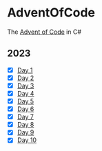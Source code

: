 # AdventOfCode
The [Advent of Code](https://adventofcode.com/) in C#

## 2023
- [x] [Day 1](2023/AdventOfCode/Day1/Day1.cs)
- [x] [Day 2](2023/AdventOfCode/Day2/Day1.cs)
- [x] [Day 3](2023/AdventOfCode/Day3/Day3.cs)
- [x] [Day 4](2023/AdventOfCode/Day4/Day4.cs)
- [x] [Day 5](2023/AdventOfCode/Day5/Day5.cs)
- [x] [Day 6](2023/AdventOfCode/Day6/Day6.cs)
- [x] [Day 7](2023/AdventOfCode/Day7/Day7.cs)
- [x] [Day 8]()
- [x] [Day 9]()
- [x] [Day 10]()
